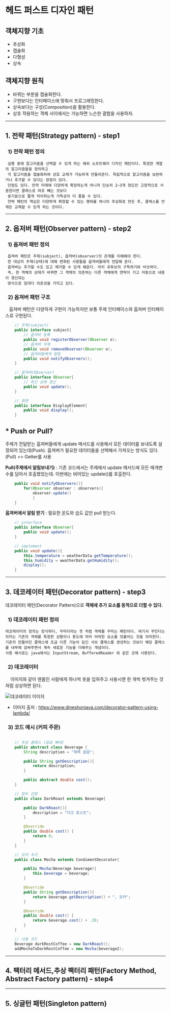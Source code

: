 # 헤드 퍼스트 디자인 패턴

## 객체지향 기초

- 추상화
- 캡슐화
- 다형성
- 상속

## 객체지향 원칙

- 바뀌는 부분을 캡슐화한다.
- 구현보다는 인터페이스에 맞춰서 프로그래밍한다.
- 상속보다는 구성(Composition)을 활용한다.
- 상호 작용하는 객체 사이에서는 가능하면 느슨한 결합을 사용하자.

---

## 1. 전략 패턴(Strategy pattern) - step1

### &nbsp; 1) 전략 패턴 정의

     실행 중에 알고리즘을 선택할 수 있게 하는 해위 소프트웨어 디자인 패턴이다. 특정한 계열의 알고리즘들을 정의하고
     각 알고리즘을 캡슐화하여 상호 교체가 가능하게 만들어준다. 독립적으로 알고리즘을 보완하거나 추가할 수 있다는 장점이 있다.
     단점도 있다. 만약 미래에 다양하게 확장하는게 아니라 단순히 2~3개 정도만 고정적으로 사용한다면 클래스로 따로 빼는 것보다
     분기문으로 짧게 처리하는게 가독성이 더 좋을 수 있다.
     전략 패턴의 핵심은 다양하게 확장할 수 있는 행위를 하나의 추상화로 만든 후, 클래스를 언제든 교체할 수 있게 하는 것이다.

---

## 2. 옵저버 패턴(Observer pattern) - step2

### &nbsp; 1) 옵져버 패턴 정의

     옵져버 패턴은 주제(subject), 옵져버(observer)의 관계를 이해해야 한다.
     한 대상의 주제(상태)에 대해 변화된 사항들을 옵져버들에게 전달해 준다.
     옵져버는 추가할 수도 있고 제거할 수 있게 해준다. 마치 유투브의 구독하기와 비슷하다.
     즉, 한 객체의 상태가 바뀌면 그 객체의 의존하는 다른 객체에게 연락이 가고 자동으로 내용이 갱신되는
     방식으로 일대다 의존성을 가지고 있다.

### &nbsp; 2) 옵져버 패턴 구조

&nbsp;&nbsp; 옵져버 패턴은 다양하게 구현이 가능하지만 보통 주제 인터페이스와 옵져버 인터페이스로 구현된다.

```java
    // 주제(subject)
    public interface subject{
        // 옵져버 등록
        public void registerObserver(Observer o);
        // 옵져버 삭제
        public void removeObserver(Observer o);
        // 옵져버들에게 알림
        public void notifyObservers();
    }

    // 옵져버(Observer)
    public interface Observer{
        // 최신 상태 갱신
        public void update();
    }

    // 화면
    public interface DisplayElement{
        public void display();
    }
```

## \* Push or Pull?

주제가 전달받는 옵져버들에게 update 메서드를 사용해서 모든 데이터를 보내도록 설정되어 있는데(Push). 옵져버가
필요한 데이터들을 선택해서 가져오는 방식도 있다.(Pull) => Getter를 사용

**Pull(주제에서 알림보내기)** : 기존 코드에서는 주제에서 update 메서드에 모든 매개변수를 담아서 호출했었는데.
이번에는 비어있는 update()를 호출한다.

```java
    public void notifyObservers(){
        for(Observer observer : observers){
            observer.update()
            }
    }
```

**옵져버에서 알림 받기** : 필요한 온도와 습도 값만 pull 받는다.

```java
    // interface
    public interface Observer{
        public void update();
    }

    // implement
    public void update(){
        this.temperature = weatherData.getTemperature();
        this.humidity = wwatherData.getHumidity();
        display();
    }
```

---

## 3. 데코레이터 패턴(Decorator pattern) - step3

데코레이터 패턴(Decorator Pattern)으로 **객체에 추가 요소를 동적으로 더할 수 있다.**

### &nbsp; 1) 데코레이터 패턴 정의

    데코레이터의 정의는 장식하다, 꾸미다라는 뜻 처럼 객체를 꾸미는 패턴이다. 여기서 꾸민다는 의미는 기존의 객체를 특정한 상황이나 용도에 따라 어떠한 요소를 덧붙이는 것을 의미한다.
    기존의 만들어진 클래스에 조금 다른 기능이 담긴 서브 클래스를 생성하는 것보다 해당 클래스를 내부에 감싸주면서 계속 새로운 기능을 더해주는 개념이다.
    사용 예시로는 java에서는 InputStream, BufferedReader 와 같은 곳에 사용된다.

### &nbsp; 2) 데코레이터

&nbsp; &nbsp; 이미지와 같이 맨몸인 사람에게 하나씩 옷을 입혀주고 사용시엔 한 개씩 벗겨주는 것처럼 상상하면 된다.

![데코레이터 이미지](https://i0.wp.com/www.dineshonjava.com/wp-content/uploads/2022/10/decorator-pattern.png?w=600&ssl=1)

- 이미지 출처 : https://www.dineshonjava.com/decorator-pattern-using-lambda/

### &nbsp; 3) 코드 예시 (커피 주문)

```java

    // 추상 클래스 (음료 뼈대)
    public abstract class Beverage {
        String description = "제목 없음";

        public String getDescription(){
            return description;
        }

        public abstract double cost();
    }

    // 원두 선정
    public class DarkRoast extends Beverage{

        public DarkRoast(){
            description = "다크 로스트";
        }

        @Override
        public double cost() {
            return 0;
        }
    }

    // 모카 추가
    public class Mocha extends CondimentDecorator{

        public Mocha(Beverage beverage){
            this.beverage = beverage;
        }

        @Override
        public String getDescription(){
            return beverage.getDescription() + ", 모카";
        }

        @Override
        public double cost() {
            return beverage.cost() + .20;
        }
    }

    // 사용 코드
    Beverage darkRostCoffee = new DarkRoast();
    addMochaToDarkRostCoffee = new Mocha(beverage2);

```

---

## 4. 팩터리 메서드,추상 팩터리 패턴(Factory Method, Abstract Factory pattern) - step4

---

## 5. 싱글턴 패턴(Singleton pattern)

